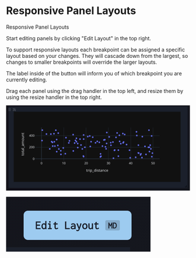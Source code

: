 # Responsive Panel Layouts

Responsive Panel Layouts

Start editing panels by clicking "Edit Layout" in the top right.

To support responsive layouts each breakpoint can be assigned a specific layout based on your changes. They will cascade down from the largest, so changes to smaller breakpoints will override the larger layouts.

The label inside of the button will inform you of which breakpoint you are currently editing.

Drag each panel using the drag handler in the top left, and resize them by using the resize handler in the top right.

![Edit Layout Button](./images/user/029_Responsive_Panel_Layouts_1.png)

![Responsive Layout Editor](./images/user/029_Responsive_Panel_Layouts_2.png)

